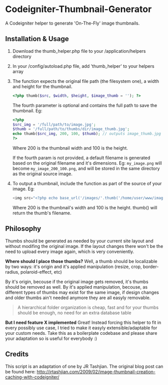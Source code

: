 Codeigniter-Thumbnail-Generator
==============================

A Codeigniter helper to generate &#39;On-The-Fly&#39; image thumbnails.

Installation & Usage
--------------------

1. Download the thumb_helper.php file to your /application/helpers directory
2. In your /config/autoload.php file, add 'thumb_helper' to your helpers array
3. The function expects the original file path (the filesystem one), a width and height for the thumbnail.

	```php
	<?php thumb($src, $width, $height, $image_thumb = ''); ?>
	```

	The fourth parameter is optional and contains the full path to save the thumbnail. Eg:


	```php
	<?php 
	$src_img = '/full/path/to/image.jpg';
	$thumb = '/full/path/to/thumbs/dir/image_thumb.jpg';
	echo thumb($src_img, 200, 100, $thumb); // outputs image_thumb.jpg 
	?>
	```

	Where 200 is the thumbnail width and 100 is the height.

	If the fourth param is not provided, a default filename is generated based on the original filename and it's dimensions. 
	Eg: ````my_image.png```` will become ````my_image_200_100.png````, and will be stored in the same directory as the original source image.

4. To output a thumbnail, include the function as part of the source of your image. Eg:


	```php
	<img src="<?php echo base_url('/images/'.thumb('/home/user/www/images/picture.jpg','200','100')); ?>">
	```

	Where 200 is the thumbnail's width and 100 is the height. thumb() will return the thumb's filename.


Philosophy
----------

Thumbs should be generated as needed by your current site layout and without modifing the original image. If the layout changes there won't be 
the need to upload every image again, which is very conveniently.

**Where should I place those thumbs?** Well, a thumb should be localizable by two ways: it's origin and it's applied manipulation (resize, crop, border-radius, polaroid-effect, etc)

By it's origin, becouse if the original image gets removed, it's thumbs should be removed as well.
By it's applied manipulation, becouse, as different types of thumbs may exist for the same image, if design changes and older thumbs ain't needed anymore they are all easyly removable.

> A hierarchical folder organization is cheap, fast and for your thumbs should be enough, 
> no need for an extra database table

**But I need feature X implemented** Great! Instead forcing this helper to fit in every possibly use case, I tried to make it easyly extensible/adaptable for your custom needs. Take this as a boilerplate codebase and please share your adaptation so is useful for everybody :)


Credits
-------

This script is an adaptation of one by JR Tashjian. The original blog post can be found here: 
http://jrtashjian.com/2009/02/image-thumbnail-creation-caching-with-codeigniter/

